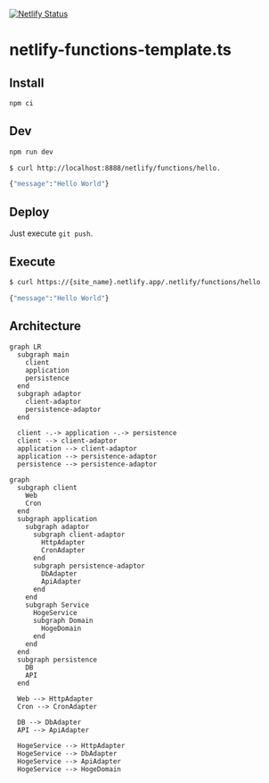 [![Netlify Status](https://api.netlify.com/api/v1/badges/ab75e1b3-6973-4f79-8ac6-9722e85a63a7/deploy-status)](https://app.netlify.com/sites/wondrous-cobbler-e90c6c/deploys)

# netlify-functions-template.ts

## Install

```bash
npm ci
```

## Dev

```bash
npm run dev
```

```bash
$ curl http://localhost:8888/netlify/functions/hello.

{"message":"Hello World"}
```

## Deploy

Just execute `git push`.

## Execute

```bash
$ curl https://{site_name}.netlify.app/.netlify/functions/hello

{"message":"Hello World"}
```

## Architecture

```mermaid
graph LR
  subgraph main
    client
    application
    persistence
  end
  subgraph adaptor
    client-adaptor
    persistence-adaptor
  end

  client -.-> application -.-> persistence
  client --> client-adaptor
  application --> client-adaptor
  application --> persistence-adaptor
  persistence --> persistence-adaptor
```

```mermaid
graph
  subgraph client
    Web
    Cron
  end
  subgraph application
    subgraph adaptor
      subgraph client-adaptor
        HttpAdapter
        CronAdapter
      end
      subgraph persistence-adaptor
        DbAdapter
        ApiAdapter
      end
    end
    subgraph Service
      HogeService
      subgraph Domain
        HogeDomain
      end
    end
  end
  subgraph persistence
    DB
    API
  end

  Web --> HttpAdapter
  Cron --> CronAdapter

  DB --> DbAdapter
  API --> ApiAdapter

  HogeService --> HttpAdapter 
  HogeService --> DbAdapter
  HogeService --> ApiAdapter
  HogeService --> HogeDomain
```